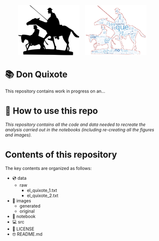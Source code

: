 <p align="center">
    <img src="https://raw.githubusercontent.com/blancaorlandis/don_quixote/main/images/original/don_quixote_and_sancho_panza.jpg" alt="drawing" width="200"/>
    &nbsp; &nbsp;
    <img src="https://raw.githubusercontent.com/blancaorlandis/don_quixote/main/images/generated/wordcloud_don_quixote_and_sancho_panza.png" alt="drawing" width="200"/>
    


# 📚 Don Quixote
This repository contains work in progress on an...


# 🤖 How to use this repo
*This repository contains all the code and data needed to recreate the analysis carried out in the notebooks (including re-creating all the figures and images).* 


# Contents of this repository
The key contents are organized as follows:

- 💿 data
    - raw
        - el_quixote_1.txt
        - el_quixote_2.txt
- 🌄 images
    - generated
    - original
- 📕 notebook
- 💻 src
- 🪪 LICENSE
- 🤓 README.md
